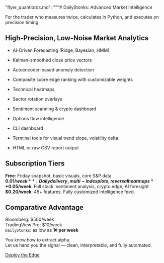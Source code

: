 "flyer_quantlords.md": """# DailyStonks: Advanced Market Intelligence

For the trader who measures twice, calculates in Python, and executes on precision timing.

## High-Precision, Low-Noise Market Analytics

- AI-Driven Forecasting (Ridge, Bayesian, HMM)
- Kalman-smoothed close price vectors
- Autoencoder-based anomaly detection
- Composite score edge ranking with customizable weights

- Technical heatmaps
- Sector rotation overlays
- Sentiment scanning & crypto dashboard
- Options flow intelligence

- CLI dashboard
- Terminal tools for visual trend slope, volatility delta
- HTML or raw CSV report output

## Subscription Tiers

**Free**: Friday snapshot, basic visuals, core S&P data  
**$0.01/week**: Daily delivery, multi-index plots, reversal heatmaps  
**$0.05/week**: Full stack: sentiment analysis, crypto edge, AI foresight  
**$0.20/week**: 45+ features. Fully customized intelligence feed.

## Comparative Advantage

Bloomberg: $500/week  
TradingView Pro: $10/week  
`DailyStonks`: as low as **1¢ per week**

You know how to extract alpha.  
Let us hand you the signal — clean, interpretable, and fully automated.

[Deploy the Edge](https://dailystonks.whispr.dev/signup)